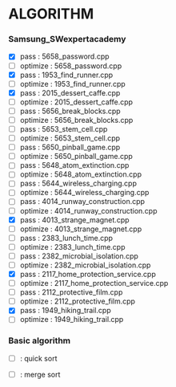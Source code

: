 # ALGORITHM

### Samsung_SWexpertacademy

- [x] pass : 5658_password.cpp
- [ ] optimize : 5658_password.cpp
- [x] pass : 1953_find_runner.cpp
- [ ] optimize : 1953_find_runner.cpp
- [X] pass : 2015_dessert_caffe.cpp
- [ ] optimize : 2015_dessert_caffe.cpp
- [ ] pass : 5656_break_blocks.cpp
- [ ] optimize : 5656_break_blocks.cpp
- [ ] pass : 5653_stem_cell.cpp
- [ ] optimize : 5653_stem_cell.cpp
- [ ] pass : 5650_pinball_game.cpp
- [ ] optimize : 5650_pinball_game.cpp
- [ ] pass : 5648_atom_extinction.cpp
- [ ] optimize : 5648_atom_extinction.cpp
- [ ] pass : 5644_wireless_charging.cpp
- [ ] optimize : 5644_wireless_charging.cpp
- [ ] pass : 4014_runway_construction.cpp
- [ ] optimize : 4014_runway_construction.cpp
- [X] pass : 4013_strange_magnet.cpp
- [ ] optimize : 4013_strange_magnet.cpp
- [ ] pass : 2383_lunch_time.cpp
- [ ] optimize : 2383_lunch_time.cpp
- [ ] pass : 2382_microbial_isolation.cpp
- [ ] optimize : 2382_microbial_isolation.cpp
- [X] pass : 2117_home_protection_service.cpp
- [ ] optimize : 2117_home_protection_service.cpp
- [ ] pass : 2112_protective_film.cpp
- [ ] optimize : 2112_protective_film.cpp
- [X] pass : 1949_hiking_trail.cpp
- [ ] optimize : 1949_hiking_trail.cpp

### Basic algorithm
- [ ] : quick sort
- [ ] : merge sort


